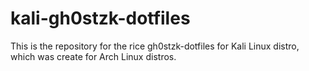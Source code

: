 # kali-gh0stzk-dotfiles
This is the repository for the rice gh0stzk-dotfiles for Kali Linux distro, which was create for Arch Linux distros.
